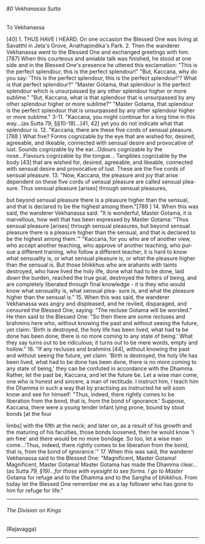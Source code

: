 ###### 80 Vekhanassa Sutta

 To Vekhanassa

[40] 1. THUS HAVE I HEARD. On one occasion the Blessed One was
living at SavatthI in Jeta's Grove, Anathapindika's Park.
2. Then the wanderer Vekhanassa went to the Blessed One
and exchanged greetings with him. [787] When this courteous and
amiable talk was finished, he stood at one side and in the
Blessed One's presence he uttered this exclamation:
"This is the perfect splendour, this is the perfect splendour!"
"But, Kaccana, why do you say: 'This is the perfect splendour,
this is the perfect splendour!'? What is that perfect splendour?"
"Master Gotama, that splendour is the perfect splendour which
is unsurpassed by any other splendour higher or more sublime."
"But, Kaccana, what is that splendour that is unsurpassed by
any other splendour higher or more sublime?"
"Master Gotama, that splendour is the perfect splendour that is
unsurpassed by any other splendour higher or more sublime."
3-11. "Kaccana, you might continue for a long time in this
way...(as Sutta 79, §§10-18)...[41, 42] yet you do not indicate
what that splendour is.
12. "Kaccana, there are these five cords of sensual pleasure.[788 ]
What five? Forms cognizable by the eye that are wished for,
desired, agreeable, and likeable, connected with sensual desire
and provocative of lust. Sounds cognizable by the ear...Odours
cognizable by the nose...Flavours cognizable by the tongue...
Tangibles cognizable by the body [43] that are wished for, desired,
agreeable, and likeable, connected with sensual desire and
provocative of lust. These are the five cords of sensual pleasure.
13. "Now, Kaccana, the pleasure and joy that arise dependent
on these five cords of sensual pleasure are called sensual plea-
sure. Thus sensual pleasure [arises] through sensual pleasures,

but beyond sensual pleasure there is a pleasure higher than the
sensual, and that is declared to be the highest among them."[789 ]
14. When this was said, the wanderer Vekhanassa said: "It is
wonderful, Master Gotama, it is marvellous, how well that has
been expressed by Master Gotama: "Thus sensual pleasure [arises]
through sensual pleasures, but beyond sensual pleasure there is
a pleasure higher than the sensual, and that is declared to be the
highest among them.'"
"Kaccana, for you who are of another view, who accept
another teaching, who approve of another teaching, who pur-
sue a different training, who follow a different teacher, it is
hard to know what sensuality is, or what sensual pleasure is, or
what the pleasure higher than the sensual is. But those
bhikkhus who are arahants with taints destroyed, who have
lived the holy life, done what had to be done, laid down the
burden, reached the true goal, destroyed the fetters of being,
and are completely liberated through final knowledge - it is
they who would know what sensuality is, what sensual plea-
sure is, and what the pleasure higher than the sensual is."
15. When this was said, the wanderer Vekhanassa was angry
and displeased, and he reviled, disparaged, and censured the
Blessed One, saying: "The recluse Gotama will be worsted." He
then said to the Blessed One: "So then there are some recluses
and brahmins here who, without knowing the past and without
seeing the future, yet claim: 'Birth is destroyed, the holy life has
been lived, what had ta be done has been done, there is no more
coming to any state of being.' What they say turns out to be
ridiculous; it turns out to be mere words, empty and hollow."
16. "If any recluses and brahmins [44], without knowing the
past and without seeing the future, yet claim: 'Birth is
destroyed, the holy life has been lived, what had to be done has
been done, there is no more coming to any state of being,' they
can be confuted in accordance with the Dhamma. Rather, let the
past be, Kaccana, and let the future be. Let a wise man come,
one who is honest and sincere, a man of rectitude. I instruct him,
I teach him the Dhamma in such a way that by practising as
instructed he will soon know and see for himself: "Thus, indeed,
there rightly comes to be liberation from the bond, that is, from
the bond of ignorance.' Suppose, Kaccana, there were a young
tender infant lying prone, bound by stout bonds [at the four

limbs] with the fifth at the neck; and later on, as a result of his
growth and the maturing of his faculties, those bonds loosened,
then he would know 'I am free' and there would be no more
bondage. So too, let a wise man come...'Thus, indeed, there
rightly comes to be liberation from the bond, that is, from the
bond of ignorance.'"
17. When this was said, the wanderer Vekhanassa said to the
Blessed One: "Magnificent, Master Gotama! Magnificent, Master
Gotama! Master Gotama has made the Dhamma clear...(as Sutta
_79, §19)...for those with eyesight to see forms. I go to Master_
Gotama for refuge and to the Dhamma and to the Sangha of
bhikkhus. From today let the Blessed One remember me as a lay
follower who has gone to him for refuge for life."

-----

###### The Division on Kings

 (Rajavagga)

-----
